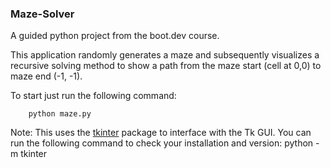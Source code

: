 ### Maze-Solver

A guided python project from the boot.dev course.

This application randomly generates a maze and subsequently visualizes a recursive solving method to show a path from the maze start (cell at 0,0) to maze end (-1, -1).

To start just run the following command:

		python maze.py

Note: This uses the [tkinter](https://docs.python.org/3/library/tkinter.html) package to interface with the Tk GUI.
You can run the following command to check your installation and version:
		python -m tkinter
